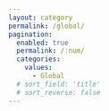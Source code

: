 ```yaml
---
layout: category
permalink: /global/
pagination: 
  enabled: true
  permalink: /:num/
  categories:
    values:
      - Global
  # sort_field: 'title'
  # sort_reverse: false
---
```


